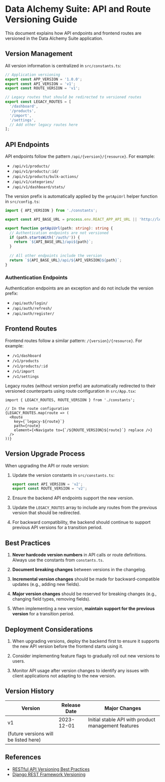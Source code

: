 # Data Alchemy Suite: API and Route Versioning Guide

This document explains how API endpoints and frontend routes are versioned in the Data Alchemy Suite application.

## Version Management

All version information is centralized in `src/constants.ts`:

```typescript
// Application versioning
export const APP_VERSION = '1.0.0';
export const API_VERSION = 'v1';
export const ROUTE_VERSION = 'v1';

// Legacy routes that should be redirected to versioned routes
export const LEGACY_ROUTES = [
  '/dashboard',
  '/products',
  '/import',
  '/settings',
  // Add other legacy routes here
];
```

## API Endpoints

API endpoints follow the pattern `/api/{version}/{resource}`. For example:

- `/api/v1/products/`
- `/api/v1/products/:id/`
- `/api/v1/products/bulk-actions/`
- `/api/v1/categories/`
- `/api/v1/dashboard/stats/`

The version prefix is automatically applied by the `getApiUrl` helper function in `src/config.ts`:

```typescript
import { API_VERSION } from './constants';

export const API_BASE_URL = process.env.REACT_APP_API_URL || 'http://localhost:8000';

export function getApiUrl(path: string): string {
  // Authentication endpoints are not versioned
  if (path.startsWith('/auth/')) {
    return `${API_BASE_URL}/api${path}`;
  }
  
  // All other endpoints include the version
  return `${API_BASE_URL}/api/${API_VERSION}${path}`;
}
```

### Authentication Endpoints

Authentication endpoints are an exception and do not include the version prefix:

- `/api/auth/login/`
- `/api/auth/refresh/`
- `/api/auth/register/`

## Frontend Routes

Frontend routes follow a similar pattern: `/{version}/{resource}`. For example:

- `/v1/dashboard`
- `/v1/products`
- `/v1/products/:id`
- `/v1/import`
- `/v1/settings`

Legacy routes (without version prefix) are automatically redirected to their versioned counterparts using route configuration in `src/App.tsx`:

```tsx
import { LEGACY_ROUTES, ROUTE_VERSION } from './constants';

// In the route configuration
{LEGACY_ROUTES.map(route => (
  <Route 
    key={`legacy-${route}`}
    path={route} 
    element={<Navigate to={`/${ROUTE_VERSION}${route}`} replace />} 
  />
))}
```

## Version Upgrade Process

When upgrading the API or route version:

1. Update the version constants in `src/constants.ts`:
   ```typescript
   export const API_VERSION = 'v2';
   export const ROUTE_VERSION = 'v2';
   ```

2. Ensure the backend API endpoints support the new version.

3. Update the `LEGACY_ROUTES` array to include any routes from the previous version that should be redirected.

4. For backward compatibility, the backend should continue to support previous API versions for a transition period.

## Best Practices

1. **Never hardcode version numbers** in API calls or route definitions. Always use the constants from `constants.ts`.

2. **Document breaking changes** between versions in the changelog.

3. **Incremental version changes** should be made for backward-compatible updates (e.g., adding new fields).

4. **Major version changes** should be reserved for breaking changes (e.g., changing field types, removing fields).

5. When implementing a new version, **maintain support for the previous version** for a transition period.

## Deployment Considerations

1. When upgrading versions, deploy the backend first to ensure it supports the new API version before the frontend starts using it.

2. Consider implementing feature flags to gradually roll out new versions to users.

3. Monitor API usage after version changes to identify any issues with client applications not adapting to the new version.

## Version History

| Version | Release Date | Major Changes |
|---------|--------------|---------------|
| v1      | 2023-12-01   | Initial stable API with product management features |
| (future versions will be listed here) | | |

## References

- [RESTful API Versioning Best Practices](https://restfulapi.net/versioning/)
- [Django REST Framework Versioning](https://www.django-rest-framework.org/api-guide/versioning/) 